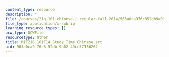 ```yaml
---
content_type: resource
description: ''
file: /courses/21g-101-chinese-i-regular-fall-2014/963a0ca976c852db9a0249cc57156262_MIT21G_101F14_Study_Time_Chinese.vtt
file_type: application/x-subrip
learning_resource_types: []
ocw_type: OCWFile
resourcetype: Other
title: MIT21G_101F14_Study_Time_Chinese.srt
uid: 963a0ca9-76c8-52db-9a02-49cc57156262
---
```

